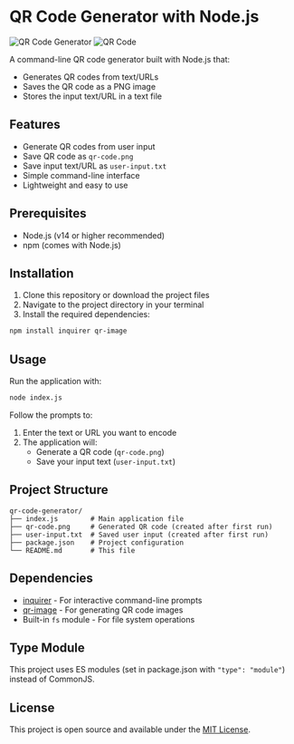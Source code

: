 

# QR Code Generator with Node.js

![QR Code Generator](https://img.shields.io/badge/Node.js-43853D?style=for-the-badge&logo=node.js&logoColor=white)
![QR Code](https://img.shields.io/badge/QR-Code-brightgreen)

A command-line QR code generator built with Node.js that:
- Generates QR codes from text/URLs
- Saves the QR code as a PNG image
- Stores the input text/URL in a text file

## Features

- Generate QR codes from user input
- Save QR code as `qr-code.png`
- Save input text/URL as `user-input.txt`
- Simple command-line interface
- Lightweight and easy to use

## Prerequisites

- Node.js (v14 or higher recommended)
- npm (comes with Node.js)

## Installation

1. Clone this repository or download the project files
2. Navigate to the project directory in your terminal
3. Install the required dependencies:

```bash
npm install inquirer qr-image
```

## Usage

Run the application with:

```bash
node index.js
```

Follow the prompts to:
1. Enter the text or URL you want to encode
2. The application will:
   - Generate a QR code (`qr-code.png`)
   - Save your input text (`user-input.txt`)

## Project Structure

```
qr-code-generator/
├── index.js        # Main application file
├── qr-code.png     # Generated QR code (created after first run)
├── user-input.txt  # Saved user input (created after first run)
├── package.json    # Project configuration
└── README.md       # This file
```

## Dependencies

- [inquirer](https://www.npmjs.com/package/inquirer) - For interactive command-line prompts
- [qr-image](https://www.npmjs.com/package/qr-image) - For generating QR code images
- Built-in `fs` module - For file system operations

## Type Module

This project uses ES modules (set in package.json with `"type": "module"`) instead of CommonJS.

## License

This project is open source and available under the [MIT License](LICENSE).

